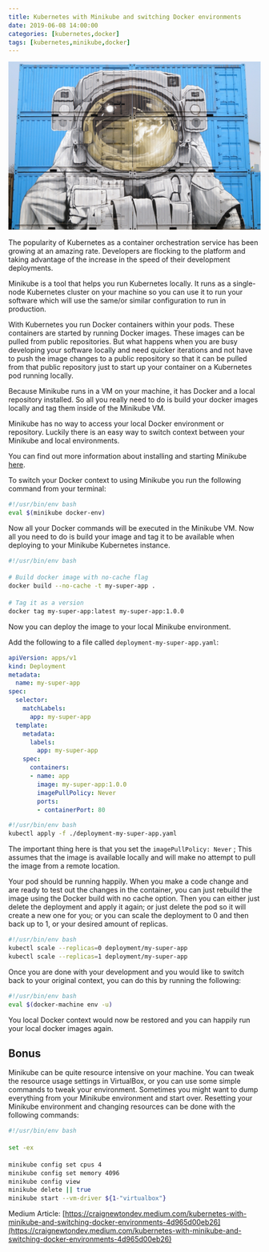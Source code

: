 ```yaml
---
title: Kubernetes with Minikube and switching Docker environments
date: 2019-06-08 14:00:00
categories: [kubernetes,docker]
tags: [kubernetes,minikube,docker]
---
```


![Container Graffiti](/assets/img/2019/08/container_astronaut.jpeg)

The popularity of Kubernetes as a container orchestration service has been growing at an amazing rate. Developers are flocking to the platform and taking advantage of the increase in the speed of their development deployments.

Minikube is a tool that helps you run Kubernetes locally. It runs as a single-node Kubernetes cluster on your machine so you can use it to run your software which will use the same/or similar configuration to run in production.

With Kubernetes you run Docker containers within your pods. These containers are started by running Docker images. These images can be pulled from public repositories. But what happens when you are busy developing your software locally and need quicker iterations and not have to push the image changes to a public repository so that it can be pulled from that public repository just to start up your container on a Kubernetes pod running locally.

Because Minikube runs in a VM on your machine, it has Docker and a local repository installed. So all you really need to do is build your docker images locally and tag them inside of the Minikube VM.

Minikube has no way to access your local Docker environment or repository. Luckily there is an easy way to switch context between your Minikube and local environments.

You can find out more information about installing and starting Minikube [here](https://kubernetes.io/docs/setup/minikube/).

To switch your Docker context to using Minikube you run the following command from your terminal:

```bash
#!/usr/bin/env bash
eval $(minikube docker-env)
```

Now all your Docker commands will be executed in the Minikube VM. Now all you need to do is build your image and tag it to be available when deploying to your Minikube Kubernetes instance.

```bash
#!/usr/bin/env bash

# Build docker image with no-cache flag
docker build --no-cache -t my-super-app .

# Tag it as a version
docker tag my-super-app:latest my-super-app:1.0.0
```

Now you can deploy the image to your local Minikube environment.

Add the following to a file called `deployment-my-super-app.yaml`:
```yml
apiVersion: apps/v1
kind: Deployment
metadata:
  name: my-super-app
spec:
  selector:
    matchLabels:
      app: my-super-app
  template:
    metadata:
      labels:
        app: my-super-app
    spec:
      containers:
      - name: app
        image: my-super-app:1.0.0
        imagePullPolicy: Never
        ports:
        - containerPort: 80
```

```bash
#!/usr/bin/env bash
kubectl apply -f ./deployment-my-super-app.yaml
```

The important thing here is that you set the `imagePullPolicy: Never` ; This assumes that the image is available locally and will make no attempt to pull the image from a remote location.

Your pod should be running happily. When you make a code change and are ready to test out the changes in the container, you can just rebuild the image using the Docker build with no cache option. Then you can either just delete the deployment and apply it again; or just delete the pod so it will create a new one for you; or you can scale the deployment to 0 and then back up to 1, or your desired amount of replicas.

```bash
#!/usr/bin/env bash
kubectl scale --replicas=0 deployment/my-super-app
kubectl scale --replicas=1 deployment/my-super-app
```

Once you are done with your development and you would like to switch back to your original context, you can do this by running the following:

```bash
#!/usr/bin/env bash
eval $(docker-machine env -u)
```
You local Docker context would now be restored and you can happily run your local docker images again.

## Bonus

Minikube can be quite resource intensive on your machine. You can tweak the resource usage settings in VirtualBox, or you can use some simple commands to tweak your environment. Sometimes you might want to dump everything from your Minikube environment and start over. Resetting your Minikube environment and changing resources can be done with the following commands:

```bash
#!/usr/bin/env bash

set -ex

minikube config set cpus 4
minikube config set memory 4096
minikube config view
minikube delete || true
minikube start --vm-driver ${1-"virtualbox"}
```

Medium Article: [https://craignewtondev.medium.com/kubernetes-with-minikube-and-switching-docker-environments-4d965d00eb26](https://craignewtondev.medium.com/kubernetes-with-minikube-and-switching-docker-environments-4d965d00eb26)